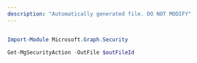 ```yaml
---
description: "Automatically generated file. DO NOT MODIFY"
---
```


```powershell

Import-Module Microsoft.Graph.Security

Get-MgSecurityAction -OutFile $outFileId

```
